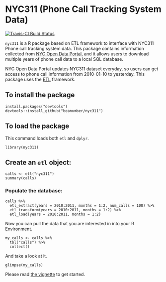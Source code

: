 # NYC311 (Phone Call Tracking System Data)

[![Travis-CI Build Status](https://travis-ci.org/beanumber/nyc311.svg?branch=master)](https://travis-ci.org/beanumber/nyc311)

`nyc311` is a R package based on ETL framework to interface with NYC311 Phone call tracking system data. This package contains information collected from [NYC Open Data Portal](https://data.cityofnewyork.us/resource/fhrw-4uyv), and it allows users to download multiple years of phone call data to a local SQL database. 

NYC Open Data Portal updates NYC311 dataset everyday, so users can get access to phone call information from 2010-01-10 to yesterday. This package uses the [ETL](http://github.com/beanumber/etl) framework.

## To install the package
```{r, eval=FALSE, message=FALSE}
install.packages("devtools")
devtools::install_github("beanumber/nyc311")
```

## To load the package
This command loads both `etl` and `dplyr`.
```{r, message=TRUE}
library(nyc311)
```

## Create an `etl` object:
```{r}
calls <- etl("nyc311")
summary(calls)
```

### Populate the database:
```{r, message=FALSE}
calls %>%
  etl_extract(years = 2010:2011, months = 1:2, num_calls = 100) %>%
  etl_transform(years = 2010:2011, months = 1:2) %>%
  etl_load(years = 2010:2011, months = 1:2)
```

Now you can pull the data that you are interested in into your R Environment.
```{r, message=FALSE}
my_calls <- calls %>%
  tbl("calls") %>%
  collect()
```

And take a look at it.
```{r, message=FALSE}
glimpse(my_calls)
```

Please read [the vignette](https://github.com/beanumber/nyc311/blob/master/vignettes/my-vignette.Rmd) to get started.